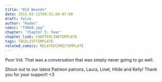 ```yaml
---
title: "Old Wounds"
date: 2015-02-11T09:51:00-07:00
draft: false
author: "Rades"
comic: "fd060.jpg"
chapter: 'Chapter 5: Fear'
chapter_link: CHAPTERLINKTEMPLATE
tags: TAGSLISTTEMPLATE
related_comics: RELATEDCOMICTEMPLATE
---
```


Poor Vid. That was a conversation that was simply never going to go well.


Shout-out to our latest Patreon patrons, Laura, Linet, Hilde and Kelly! Thank you for your support! &lt;3



